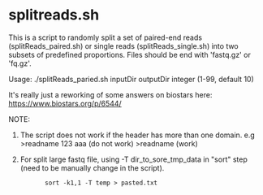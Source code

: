 # splitreads.sh

This is a script to randomly split a set of paired-end reads (splitReads_paired.sh) or single reads (splitReads_single.sh) into two subsets of predefined proportions. Files should be end with 'fastq.gz' or 'fq.gz'.

Usage: ./splitReads_paried.sh inputDir outputDir integer (1-99, default 10)

It's really just a reworking of some answers on biostars here: https://www.biostars.org/p/6544/

NOTE: 
1. The script does not work if the header has more than one domain.
e.g \>readname 123 aaa  (do not work)
    \>readname          (work)
    
2. For split large fastq file, using -T dir\_to\_sore\_tmp\_data in "sort" step (need to be manually change in the script).
```
          sort -k1,1 -T temp > pasted.txt
```
